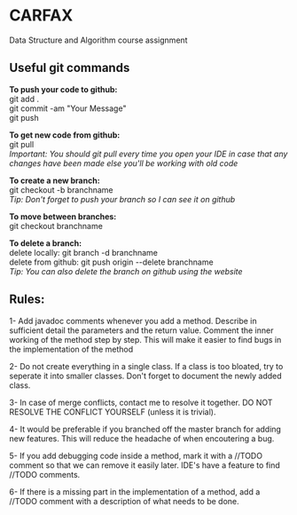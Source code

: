 # CARFAX

Data Structure and Algorithm course assignment

<h2>Useful git commands</h2>

<b>To push your code to github:</b>
<br/>
  git add .
  <br />
  git commit -am "Your Message"
  <br />
  git push
  <br />
  
<b>To get new code from github:</b>
<br/>
  git pull
  <br/>
  <i>Important: You should git pull every time you open your IDE in case that any changes have been made else you'll be working with old code</i>

<b>To create a new branch:</b>
<br />
  git checkout -b branchname
  <br/>
  <i>Tip: Don't forget to push your branch so I can see it on github</i>
 
<b>To move between branches:</b>
<br/>
  git checkout branchname
  
<b>To delete a branch:</b>
  <br/>
  delete locally: git branch -d branchname
  <br/>
  delete from github: git push origin --delete branchname 
  <br/>
  <i>Tip: You can also delete the branch on github using the website</i>

<h2>Rules:</h2>

  1- Add javadoc comments whenever you add a method. Describe in sufficient detail the parameters and the return value.
     Comment the inner working of the method step by step. This will make it easier to find bugs in the implementation of the method
  
  2- Do not create everything in a single class. If a class is too bloated, try to seperate it into smaller classes.
     Don't forget to document the newly added class.
  
  3- In case of merge conflicts, contact me to resolve it together. DO NOT RESOLVE THE CONFLICT YOURSELF (unless it is trivial).
  
  4- It would be preferable if you branched off the master branch for adding new features. This will reduce the headache of when encoutering a bug.
  
  5- If you add debugging code inside a method, mark it with a //TODO comment so that we can remove it easily later.
     IDE's have a feature to find //TODO comments.
 
  6- If there is a missing part in the implementation of a method, add a //TODO comment with a description of what needs to be done.
